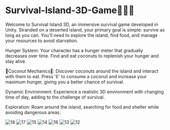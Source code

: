 # Survival-Island-3D-Game🥥🥥🥥

Welcome to Survival Island 3D, an immersive survival game developed in Unity. Stranded on a deserted island, your primary goal is simple: survive as long as you can. You'll need to explore the island, find food, and manage your resources to avoid starvation.

Hunger System: Your character has a hunger meter that gradually decreases over time. Find and eat coconuts to replenish your hunger and stay alive.

🥥Coconut Mechanics🥥: Discover coconuts around the island and interact with them to eat. Press 'E' to consume a coconut and increase your maximum hunger, giving you a better chance of survival.

Dynamic Environment: Experience a realistic 3D environment with changing time of day, adding to the challenge of survival.

Exploration: Roam around the island, searching for food and shelter while avoiding dangerous areas.

![18](https://github.com/user-attachments/assets/74e78f59-12b2-479e-b712-590491454916)
![17](https://github.com/user-attachments/assets/e48dfe1c-c420-430f-878f-336e8e386721)
![15](https://github.com/user-attachments/assets/2f64ccb5-cd00-4e1a-962e-fbb50b5736ac)
![14](https://github.com/user-attachments/assets/e51ccf34-cc2e-4def-bac6-1c5eb602d90b)
![16](https://github.com/user-attachments/assets/933a91bd-1136-4515-92b5-a774bff4096d)
![13](https://github.com/user-attachments/assets/227afaa1-c540-40cb-8c85-08b912a42341)
![12](https://github.com/user-attachments/assets/5fb4b261-a973-49e9-8b3d-6077aa9f4ef1)
